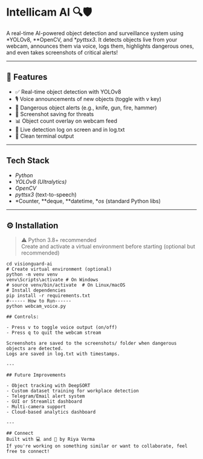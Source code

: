 # Intellicam AI 🔍🛡

A real-time AI-powered object detection and surveillance system using *YOLOv8, **OpenCV, and **pyttsx3*. It detects objects live from your webcam, announces them via voice, logs them, highlights dangerous ones, and even takes screenshots of critical alerts!

---

## 🚀 Features

- ✅ Real-time object detection with YOLOv8
- 🎙 Voice announcements of new objects (toggle with v key)
- 🚨 Dangerous object alerts (e.g., knife, gun, fire, hammer)
- 📸 Screenshot saving for threats
- 📊 Object count overlay on webcam feed
- 🧾 Live detection log on screen and in log.txt
- 🧹 Clean terminal output

---

## Tech Stack

- *Python*
- *YOLOv8 (Ultralytics)*
- *OpenCV*
- *pyttsx3* (text-to-speech)
- *Counter, **deque, **datetime, **os* (standard Python libs)

---

## ⚙ Installation

> ⚠ Python 3.8+ recommended  
> Create and activate a virtual environment before starting (optional but recommended)

```git clone https://github.com/riyav910/Intellicam.git 
cd visionguard-ai 
# Create virtual environment (optional) 
python -m venv venv
venv\Scripts\activate # On Windows 
# source venv/bin/activate  # On Linux/macOS 
# Install dependencies 
pip install -r requirements.txt
#------ How to Run------
python webcam_voice.py

## Controls:

- Press v to toggle voice output (on/off)
- Press q to quit the webcam stream

Screenshots are saved to the screenshots/ folder when dangerous objects are detected.
Logs are saved in log.txt with timestamps.

---

## Future Improvements

- Object tracking with DeepSORT
- Custom dataset training for workplace detection
- Telegram/Email alert system
- GUI or Streamlit dashboard
- Multi-camera support
- Cloud-based analytics dashboard

---

## Connect
Built with 💻 and 🤖 by Riya Verma  
If you're working on something similar or want to collaborate, feel free to connect!
